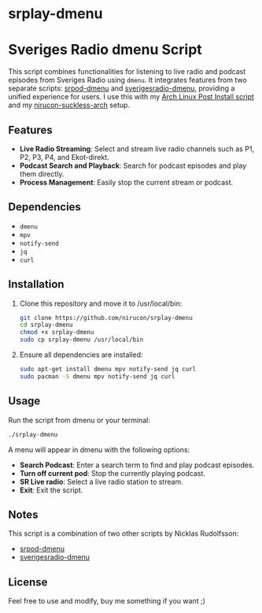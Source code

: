 # srplay-dmenu

# Sveriges Radio dmenu Script

This script combines functionalities for listening to live radio and podcast episodes from Sveriges Radio using `dmenu`. It integrates features from two separate scripts: [srpod-dmenu](https://github.com/nirucon/srpod-dmenu) and [sverigesradio-dmenu](https://github.com/nirucon/sverigesradio-dmenu), providing a unified experience for users.
I use this with my [Arch Linux Post Install script](https://github.com/nirucon/nirucon-alpi) and my [nirucon-suckless-arch](https://github.com/nirucon/nirucon-suckless-arch) setup.

## Features

- **Live Radio Streaming**: Select and stream live radio channels such as P1, P2, P3, P4, and Ekot-direkt.
- **Podcast Search and Playback**: Search for podcast episodes and play them directly.
- **Process Management**: Easily stop the current stream or podcast.

## Dependencies

- `dmenu`
- `mpv`
- `notify-send`
- `jq`
- `curl`

## Installation

1. Clone this repository and move it to /usr/local/bin:
   ```sh
   git clone https://github.com/nirucon/srplay-dmenu
   cd srplay-dmenu
   chmod +x srplay-dmenu
   sudo cp srplay-dmenu /usr/local/bin
   ```

2. Ensure all dependencies are installed:
   ```sh
   sudo apt-get install dmenu mpv notify-send jq curl
   sudo pacman -S dmenu mpv notify-send jq curl
   ```

## Usage

Run the script from dmenu or your terminal:
```sh
./srplay-dmenu
```

A menu will appear in dmenu with the following options:
- **Search Podcast**: Enter a search term to find and play podcast episodes.
- **Turn off current pod**: Stop the currently playing podcast.
- **SR Live radio**: Select a live radio station to stream.
- **Exit**: Exit the script.

## Notes

This script is a combination of two other scripts by Nicklas Rudolfsson:
- [srpod-dmenu](https://github.com/nirucon/srpod-dmenu)
- [sverigesradio-dmenu](https://github.com/nirucon/sverigesradio-dmenu)

## License

Feel free to use and modify, buy me something if you want ;)
